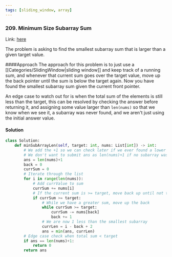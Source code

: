 ```yaml
---
tags: [sliding_window, array]
---
```


### 209. Minimum Size Subarray Sum 
Link: [here](https://leetcode.com/problems/minimum-size-subarray-sum/)

The problem is asking to find the smallest subarray sum that is larger than a given target value.

####Approach 
The approach for this problem is to just use a [[Categories/SlidingWindow|sliding window]] and keep track of a running sum, and whenever that current sum goes over the target value, move up the back pointer until the sum is below the target again. Now you have found the smallest subarray sum given the current front pointer.

An edge case to watch out for is when the total sum of the elements is still less than the target, this can be resolved by checking the answer before returning it, and assigning some value larger than `len(nums)` so that we know when we see it, a subarray was never found, and we aren't just using the initial answer value.

#### Solution
```python 
class Solution:
    def minSubArrayLen(self, target: int, nums: List[int]) -> int:
        # We add the +1 so we can check later if we ever found a lower value
        # We don't want to submit ans as len(nums)+1 if no subarray was found (we return 0)
        ans = len(nums)+1   
        back = 0
        currSum = 0
        # Iterate through the list
        for i in range(len(nums)):
            # Add currValue to sum
            currSum += nums[i]
            # If the current sum is >= target, move back up until not the case to ensure smallest 
            if currSum >= target:
                # While we have a greater sum, move up the back
                while currSum >= target:
                    currSum -= nums[back]
                    back += 1
                # We are now 1 less than the smallest subarray
                currLen = i - back + 2
                ans = min(ans, currLen)
        # Edge case check when total sum < target
        if ans == len(nums)+1:
            return 0
        return ans
```